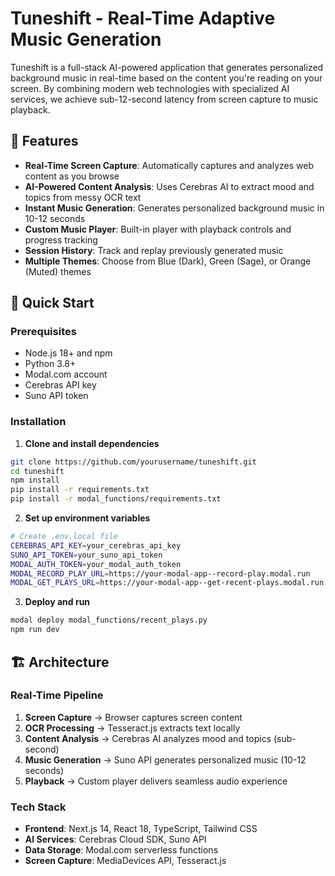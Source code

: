 # Tuneshift - Real-Time Adaptive Music Generation

Tuneshift is a full-stack AI-powered application that generates personalized background music in real-time based on the content you're reading on your screen. By combining modern web technologies with specialized AI services, we achieve sub-12-second latency from screen capture to music playback.

## 🎵 Features

- **Real-Time Screen Capture**: Automatically captures and analyzes web content as you browse
- **AI-Powered Content Analysis**: Uses Cerebras AI to extract mood and topics from messy OCR text
- **Instant Music Generation**: Generates personalized background music in 10-12 seconds
- **Custom Music Player**: Built-in player with playback controls and progress tracking
- **Session History**: Track and replay previously generated music
- **Multiple Themes**: Choose from Blue (Dark), Green (Sage), or Orange (Muted) themes

## 🚀 Quick Start

### Prerequisites

- Node.js 18+ and npm
- Python 3.8+
- Modal.com account
- Cerebras API key
- Suno API token

### Installation

1. **Clone and install dependencies**

```bash
git clone https://github.com/yourusername/tuneshift.git
cd tuneshift
npm install
pip install -r requirements.txt
pip install -r modal_functions/requirements.txt
```

2. **Set up environment variables**

```bash
# Create .env.local file
CEREBRAS_API_KEY=your_cerebras_api_key
SUNO_API_TOKEN=your_suno_api_token
MODAL_AUTH_TOKEN=your_modal_auth_token
MODAL_RECORD_PLAY_URL=https://your-modal-app--record-play.modal.run
MODAL_GET_PLAYS_URL=https://your-modal-app--get-recent-plays.modal.run
```

3. **Deploy and run**

```bash
modal deploy modal_functions/recent_plays.py
npm run dev
```

## 🏗️ Architecture

### Real-Time Pipeline

1. **Screen Capture** → Browser captures screen content
2. **OCR Processing** → Tesseract.js extracts text locally
3. **Content Analysis** → Cerebras AI analyzes mood and topics (sub-second)
4. **Music Generation** → Suno API generates personalized music (10-12 seconds)
5. **Playback** → Custom player delivers seamless audio experience

### Tech Stack

- **Frontend**: Next.js 14, React 18, TypeScript, Tailwind CSS
- **AI Services**: Cerebras Cloud SDK, Suno API
- **Data Storage**: Modal.com serverless functions
- **Screen Capture**: MediaDevices API, Tesseract.js


